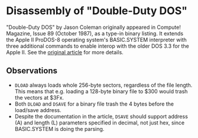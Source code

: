# Disassembly of "Double-Duty DOS"

"Double-Duty DOS" by Jason Coleman originally appeared in Compute! Magazine, Issue 89 (October 1987), as a type-in binary listing. It extends the Apple II ProDOS-8 operating system's BASIC.SYSTEM interpreter with three additional commands to enable interop with the older DOS 3.3 for the Apple II. See the [original article](./Article.md) for more details.

## Observations

* `DLOAD` always loads whole 256-byte sectors, regardless of the file length. This means that e.g. loading a 128-byte binary file to $300 would trash the vectors at $3Fx.
* Both `DLOAD` and `DSAVE` for a binary file trash the 4 bytes before the load/save address.
* Despite the documentation in the article, `DSAVE` should support address (A) and length (L) parameters specified in decimal, not just hex, since BASIC.SYSTEM is doing the parsing.
